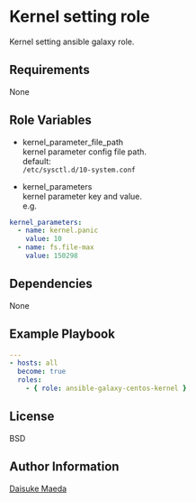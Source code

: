 Kernel setting role
=========

Kernel setting ansible galaxy role.

Requirements
------------

None

Role Variables
--------------

* kernel_parameter_file_path  
kernel parameter config file path.  
default:  
`/etc/sysctl.d/10-system.conf`

* kernel_parameters  
kernel parameter key and value.  
e.g.  

```yml
kernel_parameters:
  - name: kernel.panic
    value: 10
  - name: fs.file-max
    value: 150298
```

Dependencies
------------

None

Example Playbook
----------------

```yml
---
- hosts: all
  become: true
  roles:
    - { role: ansible-galaxy-centos-kernel }
```

License
-------

BSD

Author Information
------------------

[Daisuke Maeda](https://github.com/dmae3 "Daisuke Maeda")
